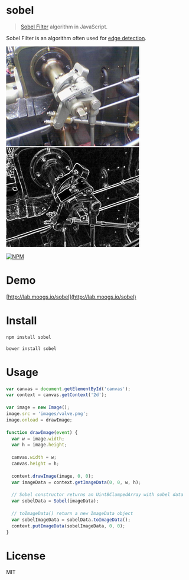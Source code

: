 # sobel

> [Sobel Filter](https://en.wikipedia.org/wiki/Sobel_operator) algorithm in JavaScript.

Sobel Filter is an algorithm often used for [edge detection](https://en.wikipedia.org/wiki/Edge_detection).

<img src="./example/images/valve.png" width="360">
<img src="./example/images/valve-output.png" width="360">

[![NPM](https://nodei.co/npm/sobel.png)](https://nodei.co/npm/sobel)

# Demo

[http://lab.moogs.io/sobel](http://lab.moogs.io/sobel)

# Install

```bash
npm install sobel
```

```bash
bower install sobel
```

# Usage

```javascript
var canvas = document.getElementById('canvas');
var context = canvas.getContext('2d');

var image = new Image();
image.src = 'images/valve.png';
image.onload = drawImage;

function drawImage(event) {
  var w = image.width;
  var h = image.height;

  canvas.width = w;
  canvas.height = h;

  context.drawImage(image, 0, 0);
  var imageData = context.getImageData(0, 0, w, h);

  // Sobel constructor returns an Uint8ClampedArray with sobel data
  var sobelData = Sobel(imageData);

  // toImageData() return a new ImageData object
  var sobelImageData = sobelData.toImageData();
  context.putImageData(sobelImageData, 0, 0);
}
```

# License

MIT

